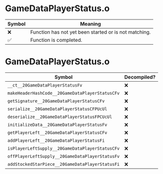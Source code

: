 # GameDataPlayerStatus.o
| Symbol | Meaning 
| ------------- | ------------- 
| :x: | Function has not yet been started or is not matching. 
| :white_check_mark: | Function is completed. 


# GameDataPlayerStatus.o
| Symbol | Decompiled? |
| ------------- | ------------- |
| `__ct__20GameDataPlayerStatusFv` | :x: |
| `makeHeaderHashCode__20GameDataPlayerStatusCFv` | :x: |
| `getSignature__20GameDataPlayerStatusCFv` | :x: |
| `serialize__20GameDataPlayerStatusCFPUcUl` | :x: |
| `deserialize__20GameDataPlayerStatusFPCUcUl` | :x: |
| `initializeData__20GameDataPlayerStatusFv` | :x: |
| `getPlayerLeft__20GameDataPlayerStatusCFv` | :x: |
| `addPlayerLeft__20GameDataPlayerStatusFi` | :x: |
| `isPlayerLeftSupply__20GameDataPlayerStatusCFv` | :x: |
| `offPlayerLeftSupply__20GameDataPlayerStatusFv` | :x: |
| `addStockedStarPiece__20GameDataPlayerStatusFi` | :x: |
